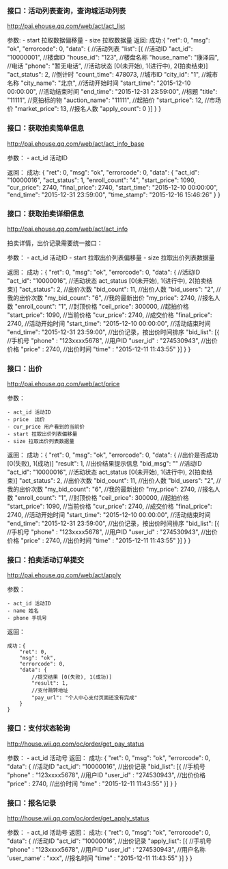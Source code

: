 ### 接口：活动列表查询，查询城活动列表

http://pai.ehouse.qq.com/web/act/act_list

参数:
	- start 拉取数据偏移量
	- size 拉取数据量
返回:
	成功:{
		"ret": 0,
		"msg": "ok",
		"errorcode": 0,
		"data": {
			//活动列表
			"list": [{
				//活动ID
				"act_id": "10000001",
				//楼盘ID
				"house_id": "123",
				//楼盘名称
				"house_name": "康泽园",
				//电话
				"phone": "暂无电话",
				//活动状态 [0(未开始), 1(进行中), 2(拍卖结束)]
				"act_status": 2,
				//倒计时
				"count_time": 478073,
				//城市ID
				"city_id": "1",
				//城市名称
				"city_name": "北京",
				//活动开始时间
				"start_time": "2015-12-10 00:00:00",
				//活动结束时间
				"end_time": "2015-12-31 23:59:00",
				//标题
				"title": "11111",
				//竞拍标的物
				"auction_name": "11111",
				//起拍价
				"start_price": 12,
				//市场价
				"market_price": 13,
				//报名人数
				"apply_count": 0
			}]
		}
	}


### 接口：获取拍卖简单信息

http://pai.ehouse.qq.com/web/act/act_info_base

参数：
	- act_id 活动ID

返回：
	成功: {
		"ret": 0,
		"msg": "ok",
		"errorcode": 0,
		"data": {
			"act_id": "10000016",
			"act_status": 1,
			"enroll_count": "4",
			"start_price": 1090,
			"cur_price": 2740,
			"final_price": 2740,
			"start_time": "2015-12-10 00:00:00",
			"end_time": "2015-12-31 23:59:00",
			"time_stamp": "2015-12-16 15:46:26"
		}
	}

### 接口：获取拍卖详细信息

http://pai.ehouse.qq.com/web/act/act_info

拍卖详情，出价记录需要统一接口：

参数：
	- act_id 活动ID
	- start 拉取出价列表偏移量
	- size 拉取出价列表数据量

返回：
	成功：{
		"ret": 0,
		"msg": "ok",
		"errorcode": 0,
		"data": {
			//活动ID
			"act_id": "10000016",
			//活动状态 act_status  [0(未开始), 1(进行中), 2(拍卖结束)]
			"act_status": 2,
			//出价次数
			"bid_count": 11,
			//出价人数
			"bid_users": "2",
			//我的出价次数
			"my_bid_count": "6",
			//我的最新出价
			"my_price": 2740,
			//报名人数
			"enroll_count": "1",
			//封顶价格
			"ceil_price": 300000,
			//起拍价格
			"start_price": 1090,
			//当前价格
			"cur_price": 2740,
			//成交价格
			"final_price": 2740,
			//活动开始时间
			"start_time": "2015-12-10 00:00:00",
			//活动结束时间
			"end_time": "2015-12-31 23:59:00",
			//出价记录，按出价时间排序
			"bid_list": [{
				//手机号
				"phone" : "123xxxx5678",
				//用户ID
				"user_id" : "274530943",
				//出价价格
				"price" : 2740,
				//出价时间
				"time" : "2015-12-11 11:43:55"
			}]
		}
	}



### 接口：出价

http://pai.ehouse.qq.com/web/act/price

参数：

	- act_id 活动ID
	- price  出价
	- cur_price 用户看到的当前价
	- start 拉取出价列表偏移量
	- size 拉取出价列表数据量

返回：
	成功：{
		"ret": 0,
		"msg": "ok",
		"errorcode": 0,
		"data": {
			//出价是否成功 [0(失败), 1(成功)]
			"result": 1,
			//出价结果提示信息
			"bid_msg": ""
			//活动ID
			"act_id": "10000016",
			//活动状态 act_status  [0(未开始), 1(进行中), 2(拍卖结束)]
			"act_status": 2,
			//出价次数
			"bid_count": 11,
			//出价人数
			"bid_users": "2",
			//我的出价次数
			"my_bid_count": "6",
			//我的最新出价
			"my_price": 2740,
			//报名人数
			"enroll_count": "1",
			//封顶价格
			"ceil_price": 300000,
			//起拍价格
			"start_price": 1090,
			//当前价格
			"cur_price": 2740,
			//成交价格
			"final_price": 2740,
			//活动开始时间
			"start_time": "2015-12-10 00:00:00",
			//活动结束时间
			"end_time": "2015-12-31 23:59:00",
			//出价记录，按出价时间排序
			"bid_list": [{
				//手机号
				"phone" : "123xxxx5678",
				//用户ID
				"user_id" : "274530943",
				//出价价格
				"price" : 2740,
				//出价时间
				"time" : "2015-12-11 11:43:55"
			}]
		}
	}



### 接口：拍卖活动订单提交

http://pai.ehouse.qq.com/web/act/apply

参数：

	- act_id 活动ID
	- name 姓名
	- phone 手机号

返回：

	成功：{
		"ret": 0,
		"msg": "ok",
		"errorcode": 0,
		"data": {
			//提交结果 [0(失败), 1(成功)]
			"result": 1,
			//支付跳转地址
			"pay_url": "个人中心支付页面还没有完成"
		}
	}

### 接口：支付状态轮询

http://house.wii.qq.com/oc/order/get_pay_status

参数：
	- act_id 活动号
返回：
	成功: {
		"ret": 0,
		"msg": "ok",
		"errorcode": 0,
		"data": {
			//活动ID
			"act_id": "10000016",
			//出价记录
			"bid_list": [{
				//手机号
				"phone" : "123xxxx5678",
				//用户ID
				"user_id" : "274530943",
				//出价价格
				"price" : 2740,
				//出价时间
				"time" : "2015-12-11 11:43:55"
			}]
		}
	}

### 接口：报名记录

http://house.wii.qq.com/oc/order/get_apply_status

参数：
	- act_id 活动号
返回：
	成功: {
		"ret": 0,
		"msg": "ok",
		"errorcode": 0,
		"data": {
			//活动ID
			"act_id": "10000016",
			//出价记录
			"apply_list": [{
				//手机号
				"phone" : "123xxxx5678",
				//用户ID
				"user_id" : "274530943",
				//用户名称
				'user_name' : "xxx",
				//报名时间
				"time" : "2015-12-11 11:43:55"
			}]
		}
	}
